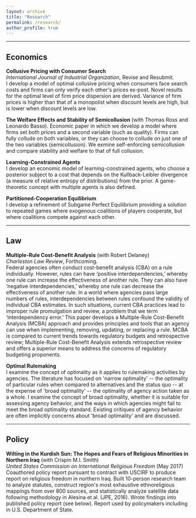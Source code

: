 ```yaml
---
layout: archive
title: "Research"
permalink: /research/
author_profile: true
---
```


---

## Economics

**Collusive Pricing with Consumer Search**  
*International Journal of Industrial Organization*, Revise and Resubmit.  
I develop a model of optimal collusive pricing when consumers face search costs and firms can only verify each other's prices ex-post. Novel results for the optimal level of firm price dispersion are derived. Variance of firm prices is higher than that of a monopolist when discount levels are high, but is lower when discount levels are low.

**The Welfare Effects and Stability of Semicollusion**  (with Thomas Ross and Leonardo Basso).
Economic paper in which we develop a model where firms set both prices and a second variable (such as quality). Firms can fully collude on both variables, or they can choose to collude on just one of the two variables (semicollusion). We  exmine self-enforcing semicollusion and compare stability and welfare to that of full collusion. 

**Learning-Constrained Agents**  
I develop an economic model of learning-constrained agents, who choose a posterior subject to a cost that depends on the Kullback-Leibler divergence (a measure of relative entropy of distributions) from the prior. A game-theoretic concept with multiple agents is also defined.

**Partitioned-Cooperation Equilibrium**  
I develop a refinement of Subgame Perfect Equilibrium providing a solution to repeated games where exogenous coalitions of players cooperate, but where coalitions compete against each other.

---

## Law
**Multiple-Rule Cost-Benefit Analysis** (with Robert Delaney)  
*Charleston Law Review*, Forthcoming.  
Federal agencies often conduct cost-benefit analysis (CBA) on a rule individually. However, rules can have ‘positive interdependencies,’ whereby one rule can increase the effectiveness of another rule. They can also have ‘negative interdependencies,’ whereby one rule can decrease the effectiveness of another rule. In a world where agencies pass large numbers of rules, interdependencies between rules confound the validity of individual CBA estimates. In such situations, current CBA practices lead to improper rule promulgation and review, a problem that we term ‘interdependency error.’ This paper develops a Multiple-Rule Cost-Benefit Analysis (MCBA) approach and provides principles and tools that an agency can use when implementing, removing, updating, or replacing a rule. MCBA is compared to current trends towards regulatory budgets and retrospective review; Multiple-Rule Cost-Benefit Analysis extends retrospective review and offers a superior means to address the concerns of regulatory budgeting proponents.

**Optimal Rulemaking**  
I examine the concept of optimality as it applies to rulemaking activities by agencies. The literature has focused on 'narrow optimality' -- the optimality of particular rules when compared to alternatives and the status quo -- at the expense of 'broad optimality' -- the optimality of agency action taken as a whole. I examine the concept of broad optimality, whether it is suitable for assessing agency behavior, and the ways in which agencies might fail to meet the broad optimality standard. Existing critiques of agency behavior are often implicitly concerns about 'broad optimality' and are discussed.

---

## Policy

**Wilting in the Kurdish Sun: The Hopes and Fears of Religious Minorities in Northern Iraq** (with Crispin M.I. Smith)  
*United States Commission on International Religious Freedom* (May 2017)  
Coauthored policy report pursuant to contract with USCIRF to produce report on religious freedom in northern Iraq. Built 10-person research team to analyze statutes, construct region's most exhaustive ethnoreligious mappings from over 800 sources, and statistically analyze satellite data following methodology in Alesina et al. (JPE, 2016). Wrote findings into published policy report (see below). Report used by policymakers including in U.S. Department of State.
